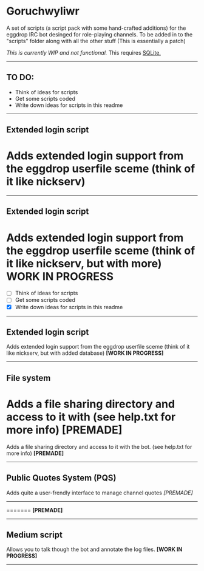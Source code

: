 Goruchwyliwr
============

A set of scripts (a script pack with some hand-crafted additions) for the eggdrop IRC bot desinged for role-playing channels. To be added in to the "scripts" folder along with all the other stuff
(This is essentially a patch)

*This is currently WIP  and not functional.*
This requires [SQLite.](https://sqlite.org/ "To their website")

***
TO DO:
------

-   Think of ideas for scripts
-   Get some scripts coded
-   Write down ideas for scripts in this readme
***
Extended login script
---------------------
Adds extended login support from the eggdrop userfile sceme (think of it like nickserv)
=======
*****
Extended login script
---------------------
Adds extended login support from the eggdrop userfile sceme (think of it like nickserv, but with more)
**WORK IN PROGRESS**
=======
- [ ]  Think of ideas for scripts
- [ ]  Get some scripts coded
- [x]  Write down ideas for scripts in this readme

*****
Extended login script
---------------------
Adds extended login support from the eggdrop userfile sceme (think of it like nickserv, but with added database)
**[WORK IN PROGRESS]**


*****
File system
-----------

Adds a file sharing directory and access to it with 
(see help.txt for more info)
**[PREMADE]**
=======
Adds a file sharing directory and access to it with the bot.
(see help.txt for more info)
**[PREMADE]**
*****
Public Quotes System (PQS)
--------------------------
Adds quite a user-frendly interface to manage channel quotes
*[PREMADE]*
*****
=======
**[PREMADE]**
*****
Medium script
-------------
Allows you to talk though the bot and annotate the log files.
**[WORK IN PROGRESS]**

***

